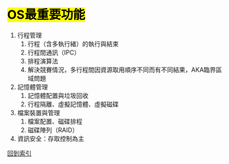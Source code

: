 # <mark>OS最重要功能</mark>
1. 行程管理
	1. 行程（含多執行緒）的執行與結束
	2. 行程間通訊（IPC）
	3. 排程演算法
	4. 解決競賽情況，多行程間因資源取用順序不同而有不同結果，AKA臨界區域問題
2. 記憶體管理
	1. 記憶體配置與垃圾回收
	2. 行程隔離、虛擬記憶體、虛擬磁碟
3. 檔案裝置與管理
	1. 檔案配置、磁碟排程
	2. 磁碟陣列（RAID）
4. 資訊安全：存取控制為主

[回到索引]((%E4%BD%9C%E6%A5%AD%E7%B3%BB%E7%B5%B1%E7%B4%A2%E5%BC%95))